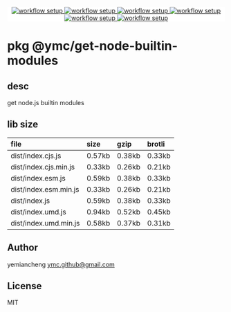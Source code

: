 <p align="center" style="background:white;">
<!-- github workflow stat:s -->
<!-- one line and center  -->
  <a href="https://github.com/YMC-GitHub">
    <img alt="workflow setup" src="https://img.shields.io/static/v1?label=pkg&message=done&color=ff69b4&style=flat-square" />
  </a>
  <a href="https://github.com/YMC-GitHub">
    <img alt="workflow setup" src="https://img.shields.io/static/v1?label=cod&message=done&color=ff69b4&style=flat-square" />
  </a>
    <a href="https://github.com/YMC-GitHub">
    <img alt="workflow setup" src="https://img.shields.io/static/v1?label=dep&message=done&color=ff69b4&style=flat-square" />
  </a>
  <a href="https://github.com/YMC-GitHub">
    <img alt="workflow setup" src="https://img.shields.io/static/v1?label=lin&message=passing&color=ff69b4&style=flat-square" />
  </a>
    <a href="https://github.com/YMC-GitHub">
    <img alt="workflow setup" src="https://img.shields.io/static/v1?label=tes&message=passing&color=ff69b4&style=flat-square" />
  </a>
      <a href="https://github.com/YMC-GitHub">
    <img alt="workflow setup" src="https://img.shields.io/static/v1?label=pro&message=done&color=ff69b4&style=flat-square" />
  </a>


  <!-- https://img.shields.io/badge/<LABEL>-<MESSAGE>-<COLOR> -->
  <!-- https://img.shields.io/static/v1?label=<LABEL>&message=<MESSAGE>&color=<COLOR> -->
<!-- github workflow stat:e -->
</p>

# pkg @ymc/get-node-builtin-modules

## desc
get node.js builtin modules

## lib size  
file | size | gzip | brotli
:---- | :---- | :---- | :----
dist/index.cjs.js | 0.57kb | 0.38kb | 0.33kb
dist/index.cjs.min.js | 0.33kb | 0.26kb | 0.21kb
dist/index.esm.js | 0.59kb | 0.38kb | 0.33kb
dist/index.esm.min.js | 0.33kb | 0.26kb | 0.21kb
dist/index.js | 0.59kb | 0.38kb | 0.33kb
dist/index.umd.js | 0.94kb | 0.52kb | 0.45kb
dist/index.umd.min.js | 0.58kb | 0.37kb | 0.31kb

## Author
yemiancheng <ymc.github@gmail.com>

## License
MIT